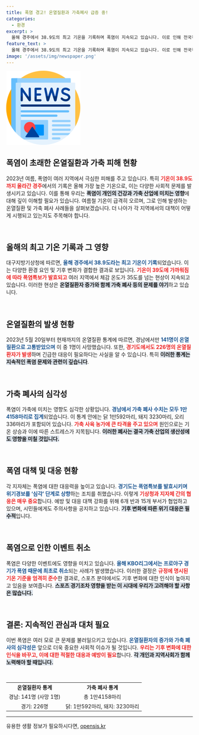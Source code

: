 ```yaml
---
title: 폭염 경고! 온열질환과 가축폐사 급증 중!
categories:
  - 환경
excerpt: >
  올해 경주에서 38.9도의 최고 기온을 기록하며 폭염이 지속되고 있습니다. 이로 인해 전국적으로 온열질환자와 가축 폐사가 급증, 경남에서만 1만4158마리의 가축이 폐사했습니다. 더위의 여파로 프로야구 경기도 취소되는 상황이 발생했습니다.
feature_text: >
  올해 경주에서 38.9도의 최고 기온을 기록하며 폭염이 지속되고 있습니다. 이로 인해 전국적으로 온열질환자와 가축 폐사가 급증, 경남에서만 1만4158마리의 가축이 폐사했습니다. 더위의 여파로 프로야구 경기도 취소되는 상황이 발생했습니다.
image: '/assets/img/newspaper.png'
---
```


<p><img src="/assets/img/newspaper.png" alt="kimp 속보" /></p>

<h2 data-ke-size="size26">폭염이 초래한 온열질환과 가축 피해 현황</h2>

<p data-ke-size="size16">2023년 여름, 폭염이 여러 지역에서 극심한 피해를 주고 있습니다. 특히 <b><span style="color: #ee2323;">기온이 38.9도까지 올라간 경주</span></b>에서의 기록은 올해 가장 높은 기온으로, 이는 다양한 사회적 문제를 발생시키고 있습니다. 이를 통해 우리는 <b><span style="background-color: #21538527;">폭염이 개인의 건강과 가축 산업에 미치는 영향</span></b>에 대해 깊이 이해할 필요가 있습니다. 여름철 기온이 급격히 오르며, 그로 인해 발생하는 온열질환 및 가축 폐사 사례들을 살펴보겠습니다. 더 나아가 각 지역에서의 대책이 어떻게 시행되고 있는지도 주목해야 합니다.</p>

<p data-ke-size="size16">&nbsp;</p>

<h2 data-ke-size="size26">올해의 최고 기온 기록과 그 영향</h2>

<p data-ke-size="size16">대구지방기상청에 따르면, <b><span style="color: #1a5490;">올해 경주에서 38.9도라는 최고 기온이 기록</span></b>되었습니다. 이는 다양한 환경 요인 및 기후 변화가 결합한 결과로 보입니다. <b><span style="color: #ee2323;">기온이 39도에 가까워짐에 따라 폭염특보가 발효되고</span></b> 여러 지역에서 체감 온도가 35도를 넘는 현상이 지속되고 있습니다. 이러한 현상은 <b><span style="background-color: #21538527;">온열질환자 증가와 함께 가축 폐사 등의 문제를 야기</span></b>하고 있습니다.</p>

<p data-ke-size="size16">&nbsp;</p>

<h2 data-ke-size="size26">온열질환의 발생 현황</h2>

<p data-ke-size="size16">2023년 5월 20일부터 현재까지의 온열질환 통계에 따르면, 경남에서만 <b><span style="color: #1a5490;">141명이 온열질환으로 고통받았으며</span></b> 이 중 1명이 사망했습니다. 또한, <b><span style="color: #ee2323;">경기도에서도 226명의 온열질환자가 발생</span></b>하며 긴급한 대응이 필요하다는 사실을 알 수 있습니다. 특히 <b><span style="background-color: #21538527;">이러한 통계는 지속적인 폭염 문제와 관련이 깊습니다</span></b>.</p>

<p data-ke-size="size16">&nbsp;</p>

<h2 data-ke-size="size26">가축 폐사의 심각성</h2>

<p data-ke-size="size16">폭염이 가축에 미치는 영향도 심각한 상황입니다. <b><span style="color: #1a5490;">경남에서 가축 폐사 수치는 모두 1만4158마리로 집계</span></b>되었습니다. 이 통계 안에는 닭 1만592마리, 돼지 3230마리, 오리 336마리가 포함되어 있습니다. <b><span style="color: #ee2323;">가축 사육 농가에 큰 타격을 주고 있으며</span></b> 원인으로는 기온 상승과 이에 따른 스트레스가 지목됩니다. <b><span style="background-color: #21538527;">이러한 폐사는 결국 가축 산업의 생산성에도 영향을 미칠 것입니다.</span></b></p>

<p data-ke-size="size16">&nbsp;</p>

<h2 data-ke-size="size26">폭염 대책 및 대응 현황</h2>

<p data-ke-size="size16">각 지자체는 폭염에 대한 대응력을 높이고 있습니다. <b><span style="color: #1a5490;">경기도는 폭염특보를 발효시키며 위기경보를 ‘심각’ 단계로 상향</span></b>하는 조치를 취했습니다. 이렇게 <b><span style="color: #ee2323;">기상청과 지자체 간의 협응은 매우 중요</span></b>합니다. 예방 및 대응 대책 강화를 위해 6개 반과 15개 부서가 협업하고 있으며, 시민들에게도 주의사항을 공지하고 있습니다. <b><span style="background-color: #21538527;">기후 변화에 따른 위기 대응은 필수적</span></b>입니다.</p>

<p data-ke-size="size16">&nbsp;</p>

<h2 data-ke-size="size26">폭염으로 인한 이벤트 취소</h2>

<p data-ke-size="size16">폭염은 다양한 이벤트에도 영향을 미치고 있습니다. <b><span style="color: #1a5490;">올해 KBO리그에서는 프로야구 경기가 폭염 때문에 최초로 취소</span></b>되는 사례가 발생했습니다. 이러한 결정은 <b><span style="color: #ee2323;">규정에 명시된 기온 기준을 엄격히 준수</span></b>한 결과로, 스포츠 분야에서도 기후 변화에 대한 인식이 높아지고 있음을 보여줍니다. <b><span style="background-color: #21538527;">스포츠 경기조차 영향을 받는 이 시대에 우리가 고려해야 할 사항은 많습니다.</span></b></p>

<p data-ke-size="size16">&nbsp;</p>

<h2 data-ke-size="size26">결론: 지속적인 관심과 대처 필요</h2>

<p data-ke-size="size16">이번 폭염은 여러 모로 큰 문제를 불러일으키고 있습니다. <b><span style="color: #1a5490;">온열질환자의 증가와 가축 폐사의 심각성은</span></b> 앞으로 더욱 중요한 사회적 이슈가 될 것입니다. <b><span style="color: #ee2323;">우리는 기후 변화에 대한 인식을 바꾸고, 이에 대한 적절한 대응과 예방이 필요</span></b>합니다. <b><span style="background-color: #21538527;">각 개인과 지역사회가 함께 노력해야 할 때입니다.</span></b></p>

<p data-ke-size="size16">&nbsp;</p>

<table style="border-collapse: collapse; border-spacing: 0; width: 100%;">
  <tbody>
    <tr>
      <td style="text-align: center; height: 17px;"><b>온열질환자 통계</b></td>
      <td style="text-align: center; height: 17px;"><b>가축 폐사 통계</b></td>
    </tr>
    <tr>
      <td style="text-align: center; height: 17px;">경남: 141명 (사망 1명)</td>
      <td style="text-align: center; height: 17px;">총 1만4158마리</td>
    </tr>
    <tr>
      <td style="text-align: center; height: 17px;">경기: 226명</td>
      <td style="text-align: center; height: 17px;">닭: 1만592마리, 돼지: 3230마리</td>
    </tr>
  </tbody>
</table>

<hr>
유용한 생활 정보가 필요하시다면, <a href="https://opensis.kr" rel="dofollow">opensis.kr</a>


